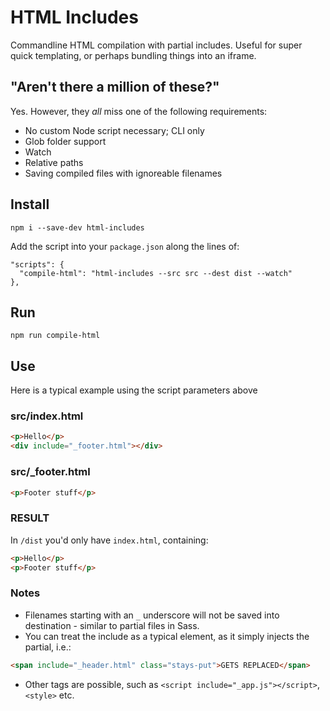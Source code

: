 # HTML Includes
Commandline HTML compilation with partial includes. Useful for super quick templating, or perhaps bundling things into an iframe.

## "Aren't there a million of these?"
Yes. However, they _all_ miss one of the following requirements:

- No custom Node script necessary; CLI only
- Glob folder support
- Watch
- Relative paths
- Saving compiled files with ignoreable filenames

## Install

    npm i --save-dev html-includes

Add the script into your `package.json` along the lines of:

    "scripts": {
      "compile-html": "html-includes --src src --dest dist --watch"
    },

## Run

    npm run compile-html

## Use

Here is a typical example using the script parameters above

### src/index.html
```html
<p>Hello</p>
<div include="_footer.html"></div>
```

### src/_footer.html
```html
<p>Footer stuff</p>
```

### RESULT
In `/dist` you'd only have `index.html`, containing:
```html
<p>Hello</p>
<p>Footer stuff</p>
```

### Notes

- Filenames starting with an `_` underscore will not be saved into destination - similar to partial files in Sass.
- You can treat the include as a typical element, as it simply injects the partial, i.e.:
```html
<span include="_header.html" class="stays-put">GETS REPLACED</span>
```
- Other tags are possible, such as `<script include="_app.js"></script>`, `<style>` etc.
